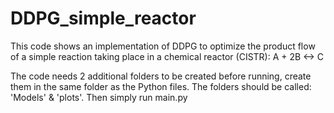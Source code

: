 # DDPG_simple_reactor
This code shows an implementation of DDPG to optimize the product flow of a simple reaction taking place in a chemical reactor (CISTR): A + 2B <-> C

The code needs 2 additional folders to be created before running, create them in the same folder as the Python files. The folders should be called: 'Models' & 'plots'.
Then simply run main.py
